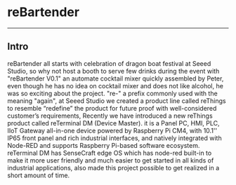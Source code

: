 # reBartender

---

## Intro

reBartender all starts with celebration of dragon boat festival at Seeed Studio, so why not host a booth to serve few drinks during the event with "reBartender V0.1" an automate cocktail mixer quickly assembled by Peter, even though he has no idea on cocktail mixer and does not like alcohol, he was so exciting about the project.
"re-" a prefix commonly used with the meaning "again", at Seeed Studio we created a product line called reThings to resemble “redefine” the product for future proof with well-considered customer’s requirements, Recently we have introduced a new reThings product called reTerminal DM (Device Master). it is a Panel PC, HMI, PLC, IIoT Gateway all-in-one device powered by Raspberry Pi CM4, with 10.1'' IP65 front panel and rich industrial interfaces, and natively integrated with Node-RED and supports Raspberry Pi-based software ecosystem. 
reTerminal DM has SenseCraft edge OS which has node-red built-in to make it more user friendly and much easier to get started in all kinds of industrial applications, also made this project possible to get realized in a short amount of time.


